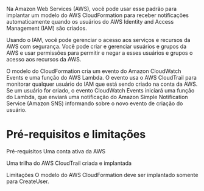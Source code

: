 Na Amazon Web Services (AWS), você pode usar esse padrão para implantar um modelo do AWS CloudFormation para receber notificações automaticamente quando os usuários do AWS Identity and Access Management (IAM) são criados. 

Usando o IAM, você pode gerenciar o acesso aos serviços e recursos da AWS com segurança. Você pode criar e gerenciar usuários e grupos da AWS e usar permissões para permitir e negar a esses usuários e grupos o acesso aos recursos da AWS.

O modelo do CloudFormation cria um evento do Amazon CloudWatch Events e uma função do AWS Lambda. O evento usa o AWS CloudTrail para monitorar qualquer usuário do IAM que está sendo criado na conta da AWS. Se um usuário for criado, o evento CloudWatch Events iniciará uma função do Lambda, que enviará uma notificação do Amazon Simple Notification Service (Amazon SNS) informando sobre o novo evento de criação do usuário.

# Pré-requisitos e limitações
Pré-requisitos
Uma conta ativa da AWS

Uma trilha do AWS CloudTrail criada e implantada

Limitações 
O modelo do AWS CloudFormation deve ser implantado somente para CreateUser. 
